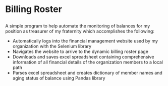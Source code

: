 # Billing Roster <p>
A simple program to help automate the monitoring of balances for my position as treasurer of my fraternity which accomplishes the following:
 <ul>
  <li>Automatically logs into the financial management website used by my organization with the Selenium library</li>
  <li>Navigates the website to arrive to the dynamic billing roster page</li>
  <li>Downloads and saves excel spreadsheet containing comprehensive information of all financial details of the organization members to a local path</li>
  <li>Parses excel spreadsheet and creates dictionary of member names and aging status of balance using Pandas library</li>


